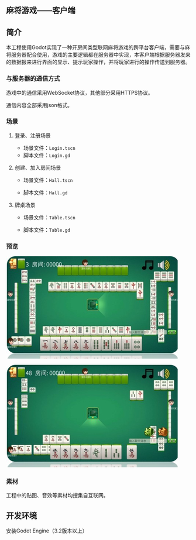 ## 麻将游戏——客户端

## 简介

本工程使用Godot实现了一种开房间类型联网麻将游戏的跨平台客户端，需要与麻将服务器配合使用，游戏的主要逻辑都在服务器中实现，本客户端根据服务器发来的数据报来进行界面的显示、提示玩家操作，并将玩家进行的操作传送到服务器。

### 与服务器的通信方式

游戏中的通信采用WebSocket协议，其他部分采用HTTPS协议。

通信内容全部采用json格式。

### 场景

1. 登录、注册场景

   * 场景文件：`Login.tscn`
   * 脚本文件：`Login.gd`

2. 创建、加入房间场景

   * 场景文件：`Hall.tscn`

   * 脚本文件：`Hall.gd`

3. 牌桌场景

   * 场景文件：`Table.tscn`

   * 脚本文件：`Table.gd`

### 预览

![游戏牌桌界面](./game_preview.jpg)

![游戏牌桌界面](./game_preview2.jpg)

### 素材

工程中的贴图、音效等素材均搜集自互联网。

## 开发环境

安装Godot Engine（3.2版本以上）

